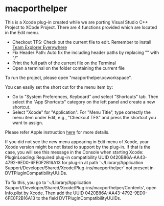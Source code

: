 # macporthelper

This is a Xcode plug-in created while we are porting Visual Studio C++ Project to XCode Project. There are 4 functions provided which are located in the Edit menu.
* Checkout TFS: Check out the current file to edit. Remember to install [Team Explorer Everywhere](https://www.visualstudio.com/en-us/products/team-explorer-everywhere-vs.aspx)
* Fix Header Path: Auto fix the including header paths by replacing "\" with "/"
* Print the full path of the current file on the Terminal
* Open a terminal on the folder containing the current file

To run the project, please open "macporthelper.xcworkspace".

You can easily set the short cut for the menu item by:
* Go to "System Preferences, Keyboard" and select "Shortcuts" tab. Then select the "App Shortcuts" category on the left panel and create a new shortcut.
* Select "Xcode" for "Application". For "Menu Title", type correctly the menu item under Edit, e.g., "Checkout TFS" and press the shortcut you want to assign.

Please refer Apple instruction [here](https://support.apple.com/kb/PH13916?locale=en_US) for more details.

If you did not see the new menu appearing in Edit menu of Xcode, your Xcode version might be not listed to support by the plug-in. If that is the case, you will see this message in the Console when starting Xcode:
PluginLoading: Required plug-in compatibility UUID 0420B86A-AA43-4792-9ED0-6FE0F2B16A13 for plug-in at path '~/Library/Application Support/Developer/Shared/Xcode/Plug-ins/macporthelper' not present in DVTPlugInCompatibilityUUIDs.

To fix this, you go to '~/Library/Application Support/Developer/Shared/Xcode/Plug-ins/macporthelper/Contents', open Info.plist by Xcode. Then add the UUID 0420B86A-AA43-4792-9ED0-6FE0F2B16A13 to the field DVTPlugInCompatibilityUUIDs.
